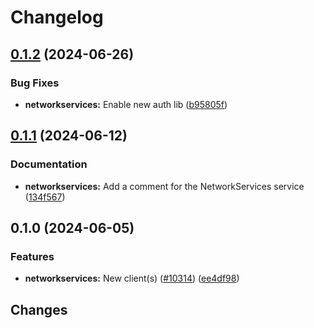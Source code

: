 # Changelog

## [0.1.2](https://github.com/googleapis/google-cloud-go/compare/networkservices/v0.1.1...networkservices/v0.1.2) (2024-06-26)


### Bug Fixes

* **networkservices:** Enable new auth lib ([b95805f](https://github.com/googleapis/google-cloud-go/commit/b95805f4c87d3e8d10ea23bd7a2d68d7a4157568))

## [0.1.1](https://github.com/googleapis/google-cloud-go/compare/networkservices/v0.1.0...networkservices/v0.1.1) (2024-06-12)


### Documentation

* **networkservices:** Add a comment for the NetworkServices service ([134f567](https://github.com/googleapis/google-cloud-go/commit/134f567c18892d6050f60ae875a3de7738104da0))

## 0.1.0 (2024-06-05)


### Features

* **networkservices:** New client(s) ([#10314](https://github.com/googleapis/google-cloud-go/issues/10314)) ([ee4df98](https://github.com/googleapis/google-cloud-go/commit/ee4df98e7ff89c005ee345120fb53c85086a2461))

## Changes
